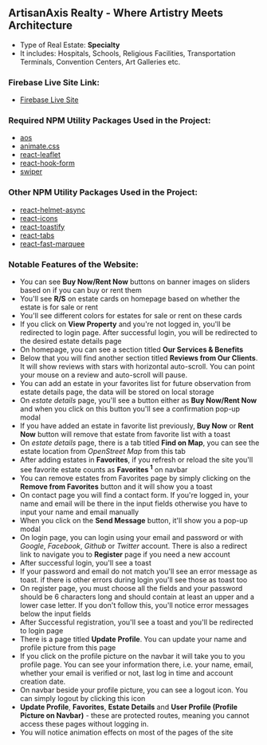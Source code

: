## ArtisanAxis Realty - Where Artistry Meets Architecture
- Type of Real Estate: **Specialty**
- It includes: Hospitals, Schools, Religious Facilities, Transportation Terminals, Convention Centers, Art Galleries etc.

### Firebase Live Site Link:
- [Firebase Live Site](https://artisan-axis.web.app/)

### Required NPM Utility Packages Used in the Project:
- [aos](https://michalsnik.github.io/aos/)
- [animate.css](https://animate.style/)
- [react-leaflet](https://react-leaflet.js.org/)
- [react-hook-form](https://react-hook-form.com/)
- [swiper](https://swiperjs.com/)

### Other NPM Utility Packages Used in the Project:
- [react-helmet-async](https://www.npmjs.com/package/react-helmet-async)
- [react-icons](https://react-icons.github.io/react-icons/)
- [react-toastify](https://fkhadra.github.io/react-toastify/introduction)
- [react-tabs](https://www.npmjs.com/package/react-tabs)
- [react-fast-marquee](https://www.react-fast-marquee.com/)

### Notable Features of the Website:
- You can see **Buy Now/Rent Now** buttons on banner images on sliders based on if you can buy or rent them
- You'll see **R/S** on estate cards on homepage based on whether the estate is for sale or rent
- You'll see different colors for estates for sale or rent on these cards
- If you click on **View Property** and you're not logged in, you'll be redirected to login page. After successful login, you will be redirected to the desired estate details page
- On homepage, you can see a section titled **Our Services & Benefits**
- Below that you will find another section titled **Reviews from Our Clients**. It will show reviews with stars with horizontal auto-scroll. You can point your mouse on a review and auto-scroll will pause.
- You can add an estate in your favorites list for future observation from estate details page, the data will be stored on local storage
- On *estate details* page, you'll see a button either as **Buy Now/Rent Now** and when you click on this button you'll see a confirmation pop-up modal
- If you have added an estate in favorite list previously, **Buy Now** or **Rent Now** button will remove that estate from favorite list with a toast
- On *estate details* page, there is a tab titled **Find on Map**, you can see the estate location from *OpenStreet Map* from this tab
- After adding estates in **Favorites**, if you refresh or reload the site you'll see favorite estate counts as **Favorites <sup>1</sup>** on navbar
- You can remove estates from Favorites page by simply clicking on the **Remove from Favorites** button and it will show you a toast
- On contact page you will find a contact form. If you're logged in, your name and email will be there in the input fields otherwise you have to input your name and email manually
- When you click on the **Send Message** button, it'll show you a pop-up modal
- On login page, you can login using your email and password or with *Google*, *Facebook*, *Github* or *Twitter* account. There is also a redirect link to navigate you to **Register** page if you need a new account
- After successful login, you'll see a toast 
- If your password and email do not match you'll see an error message as toast. if there is other errors during login you'll see those as toast too
- On register page, you must choose all the fields and your password should be 6 characters long and should contain at least an upper and a lower case letter. If you don't follow this, you'll notice error messages below the input fields
- After Successful registration, you'll see a toast and you'll be redirected to login page
- There is a page titled **Update Profile**. You can update your name and profile picture from this page
- If you click on the profile picture on the navbar it will take you to you profile page. You can see your information there, i.e. your name, email, whether your email is verified or not, last log in time and account creation date.
- On navbar beside your profile picture, you can see a logout icon. You can simply logout by clicking this icon
- **Update Profile**, **Favorites**, **Estate Details** and **User Profile (Profile Picture on Navbar)** - these are protected routes, meaning you cannot access these pages without logging in.
- You will notice animation effects on most of the pages of the site